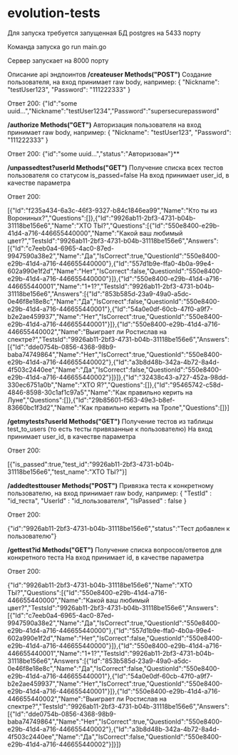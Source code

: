 # evolution-tests
Для запуска требуется запущенная БД postgres на 5433 порту

Команда запуска go run main.go

Сервер запускает на 8000 порту

Описание api эндпоинтов
**/createuser Methods("POST")**
Создание пользователя, на вход принимает raw body, например:
{
    "Nickname": "testUser123",
    "Password": "111222333"
}

Ответ 200:
{"Id":"some uuid...","Nickname":"testUser1234","Password":"supersecurepassword"


**/authorize Methods("GET")**
Авторизация пользователя на вход принимает raw body, например:
{
    "Nickname": "testUser123",
    "Password": "111222333"
}

Ответ 200:
{"id":"some uuid...","status":"Авторизован"}**


**/unpassedtest?userId Methods("GET")**
Получение списка всех тестов пользователя со статусом is_passed=false
На вход принимает user_id, в качестве параметра

Ответ 200:

[{"Id":"f235a434-6a3c-46f3-9327-b84c1846ea99","Name":"Кто ты из Ворониных?","Questions":[]},{"Id":"9926ab11-2bf3-4731-b04b-31118be156e6","Name":"ХТО ТЫ?","Questions":[{"Id":"550e8400-e29b-41d4-a716-446655440000","Name":"Какой ваш любимый цвет?","TestsId":"9926ab11-2bf3-4731-b04b-31118be156e6","Answers":[{"Id":"c7eeb0a4-6965-4ac0-87ed-9947590a38e2","Name":"Да","IsCorrect":true,"QuestionId":"550e8400-e29b-41d4-a716-446655440000"},{"Id":"557d1b9e-ffa0-4b0a-99e4-602a990e1f2d","Name":"Нет","IsCorrect":false,"QuestionId":"550e8400-e29b-41d4-a716-446655440000"}]},{"Id":"550e8400-e29b-41d4-a716-446655440001","Name":"1+1?","TestsId":"9926ab11-2bf3-4731-b04b-31118be156e6","Answers":[{"Id":"853b585d-23a9-49a0-a5dc-0e46f8e18e8c","Name":"Да","IsCorrect":false,"QuestionId":"550e8400-e29b-41d4-a716-446655440001"},{"Id":"54a0e0df-60cb-47f0-a9f7-b2e2ae459937","Name":"Нет","IsCorrect":true,"QuestionId":"550e8400-e29b-41d4-a716-446655440001"}]},{"Id":"550e8400-e29b-41d4-a716-446655440002","Name":"Выиграет ли Ростислав на спектре?","TestsId":"9926ab11-2bf3-4731-b04b-31118be156e6","Answers":[{"Id":"dde0754b-0856-4368-98b9-baba74749864","Name":"Нет","IsCorrect":true,"QuestionId":"550e8400-e29b-41d4-a716-446655440002"},{"Id":"a3b8d48b-342a-4b72-8a4d-4f503c2440ee","Name":"Да","IsCorrect":false,"QuestionId":"550e8400-e29b-41d4-a716-446655440002"}]}]},{"Id":"32438c43-a727-452a-98dd-330ec6751a0b","Name":"ХТО Я?","Questions":[]},{"Id":"95465742-c58d-4846-8598-30c1af1c97a5","Name":"Как правильно керить на Луне","Questions":[]},{"Id":"29b85601-f563-49e3-b8ef-83660bc1f3d2","Name":"Как правильно керить на Троле","Questions":[]}]


**/getmytests?userId Methods("GET")**
Получение тестов из таблицы test_to_users (то есть тесты привязанные к пользователю)
На вход принимает user_id, в качестве параметра

Ответ 200:

[{"is_passed":true,"test_id":"9926ab11-2bf3-4731-b04b-31118be156e6","test_name":"ХТО ТЫ?"}]


**/addedtesttouser Methods("POST")**
Привязка теста к конкретному пользователю, на вход принимает raw body, например:
{
    "TestId" : "id_теста",
    "UserId" : "id_пользователя",
    "IsPassed" : false
}

 Ответ 200:
 
 {"id":"9926ab11-2bf3-4731-b04b-31118be156e6","status":"Тест добавлен к пользователю"}

**/gettest?id Methods("GET")**
Получение списка вопросов/ответов для конкретного теста
На вход принимает id, в качестве параметра

Ответ 200:

{"Id":"9926ab11-2bf3-4731-b04b-31118be156e6","Name":"ХТО ТЫ?","Questions":[{"Id":"550e8400-e29b-41d4-a716-446655440000","Name":"Какой ваш любимый цвет?","TestsId":"9926ab11-2bf3-4731-b04b-31118be156e6","Answers":[{"Id":"c7eeb0a4-6965-4ac0-87ed-9947590a38e2","Name":"Да","IsCorrect":true,"QuestionId":"550e8400-e29b-41d4-a716-446655440000"},{"Id":"557d1b9e-ffa0-4b0a-99e4-602a990e1f2d","Name":"Нет","IsCorrect":false,"QuestionId":"550e8400-e29b-41d4-a716-446655440000"}]},{"Id":"550e8400-e29b-41d4-a716-446655440001","Name":"1+1?","TestsId":"9926ab11-2bf3-4731-b04b-31118be156e6","Answers":[{"Id":"853b585d-23a9-49a0-a5dc-0e46f8e18e8c","Name":"Да","IsCorrect":false,"QuestionId":"550e8400-e29b-41d4-a716-446655440001"},{"Id":"54a0e0df-60cb-47f0-a9f7-b2e2ae459937","Name":"Нет","IsCorrect":true,"QuestionId":"550e8400-e29b-41d4-a716-446655440001"}]},{"Id":"550e8400-e29b-41d4-a716-446655440002","Name":"Выиграет ли Ростислав на спектре?","TestsId":"9926ab11-2bf3-4731-b04b-31118be156e6","Answers":[{"Id":"dde0754b-0856-4368-98b9-baba74749864","Name":"Нет","IsCorrect":true,"QuestionId":"550e8400-e29b-41d4-a716-446655440002"},{"Id":"a3b8d48b-342a-4b72-8a4d-4f503c2440ee","Name":"Да","IsCorrect":false,"QuestionId":"550e8400-e29b-41d4-a716-446655440002"}]}]}


